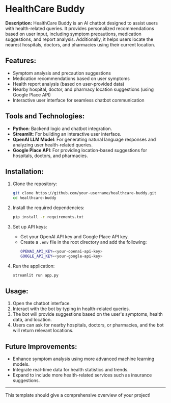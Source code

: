 # HealthCare Buddy

**Description:**
HealthCare Buddy is an AI chatbot designed to assist users with health-related queries. It provides personalized recommendations based on user input, including symptom precautions, medication suggestions, and report analysis. Additionally, it helps users locate the nearest hospitals, doctors, and pharmacies using their current location.

## Features:
- Symptom analysis and precaution suggestions
- Medication recommendations based on user symptoms
- Health report analysis (based on user-provided data)
- Nearby hospital, doctor, and pharmacy location suggestions (using Google Place API)
- Interactive user interface for seamless chatbot communication

## Tools and Technologies:
- **Python**: Backend logic and chatbot integration.
- **Streamlit**: For building an interactive user interface.
- **OpenAI LLM Model**: For generating natural language responses and analyzing user health-related queries.
- **Google Place API**: For providing location-based suggestions for hospitals, doctors, and pharmacies.

## Installation:

1. Clone the repository:
   ```bash
   git clone https://github.com/your-username/healthcare-buddy.git
   cd healthcare-buddy
   ```

2. Install the required dependencies:
   ```bash
   pip install -r requirements.txt
   ```

3. Set up API keys:
   - Get your OpenAI API key and Google Place API key.
   - Create a `.env` file in the root directory and add the following:
     ```bash
     OPENAI_API_KEY=<your-openai-api-key>
     GOOGLE_API_KEY=<your-google-api-key>
     ```

4. Run the application:
   ```bash
   streamlit run app.py
   ```

## Usage:
1. Open the chatbot interface.
2. Interact with the bot by typing in health-related queries.
3. The bot will provide suggestions based on the user's symptoms, health data, and location.
4. Users can ask for nearby hospitals, doctors, or pharmacies, and the bot will return relevant locations.

## Future Improvements:
- Enhance symptom analysis using more advanced machine learning models.
- Integrate real-time data for health statistics and trends.
- Expand to include more health-related services such as insurance suggestions.

---

This template should give a comprehensive overview of your project!
